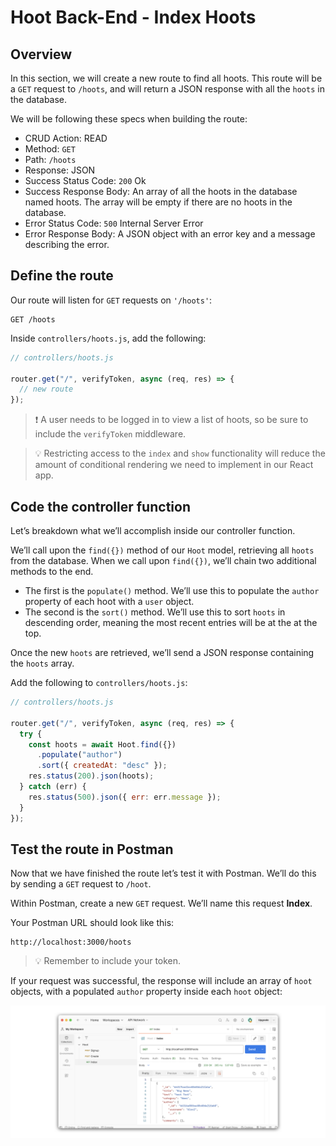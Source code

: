 # Hoot Back-End - Index Hoots

## Overview
In this section, we will create a new route to find all hoots. This route will be a `GET` request to `/hoots`, and will return a JSON response with all the `hoots` in the database.

We will be following these specs when building the route:

- CRUD Action: READ
- Method: `GET`
- Path: `/hoots`
- Response: JSON
- Success Status Code: `200` Ok
- Success Response Body: An array of all the hoots in the database named hoots. The array will be empty if there are no hoots in the database.
- Error Status Code: `500` Internal Server Error
- Error Response Body: A JSON object with an error key and a message describing the error.

## Define the route
Our route will listen for `GET` requests on `'/hoots'`:

```
GET /hoots
```

Inside `controllers/hoots.js`, add the following:

```js
// controllers/hoots.js

router.get("/", verifyToken, async (req, res) => {
  // new route
});
```
> ❗ A user needs to be logged in to view a list of hoots, so be sure to include the `verifyToken` middleware.

> 💡 Restricting access to the `index` and `show` functionality will reduce the amount of conditional rendering we need to implement in our React app.

## Code the controller function
Let’s breakdown what we’ll accomplish inside our controller function.

We’ll call upon the `find({})` method of our `Hoot` model, retrieving all `hoots` from the database. When we call upon `find({})`, we’ll chain two additional methods to the end.

- The first is the `populate()` method. We’ll use this to populate the `author` property of each hoot with a `user` object.
- The second is the `sort()` method. We’ll use this to sort `hoots` in descending order, meaning the most recent entries will be at the at the top.

Once the new `hoots` are retrieved, we’ll send a JSON response containing the `hoots` array.

Add the following to `controllers/hoots.js`:

```js
// controllers/hoots.js

router.get("/", verifyToken, async (req, res) => {
  try {
    const hoots = await Hoot.find({})
      .populate("author")
      .sort({ createdAt: "desc" });
    res.status(200).json(hoots);
  } catch (err) {
    res.status(500).json({ err: err.message });
  }
});
```

## Test the route in Postman
Now that we have finished the route let’s test it with Postman. We’ll do this by sending a `GET` request to `/hoot`.

Within Postman, create a new `GET` request. We’ll name this request **Index**.

Your Postman URL should look like this:

```
http://localhost:3000/hoots
```
> 💡 Remember to include your token.

If your request was successful, the response will include an array of `hoot` objects, with a populated `author` property inside each `hoot` object:

![sucessful index hoots request](/public/images/index.png)